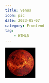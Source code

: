 ```yaml
---
title: venus
icon: pic
date: 2023-05-07
category: Frontend
tag:
    - HTML5
---
```


<img src="/html5/eg_venus.gif" />

